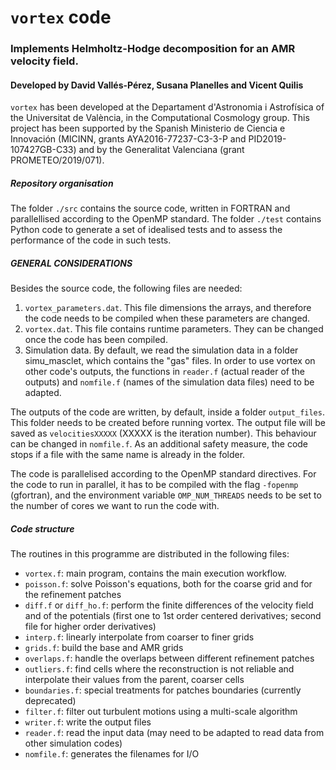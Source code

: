 # ``vortex`` code
### Implements Helmholtz-Hodge decomposition for an AMR velocity field.
#### Developed by David Vallés-Pérez, Susana Planelles and Vicent Quilis

``vortex`` has been developed at the Departament d'Astronomia i Astrofísica of the Universitat de València, in the Computational Cosmology group. This project has been supported by the Spanish Ministerio de Ciencia e Innovación (MICINN, grants AYA2016-77237-C3-3-P and PID2019-107427GB-C33) and by the Generalitat Valenciana (grant PROMETEO/2019/071).


##### Repository organisation
The folder ``./src`` contains the source code, written in FORTRAN and parallellised according to the OpenMP standard.
The folder ``./test`` contains Python code to generate a set of idealised tests and to assess the performance of the code in such tests.

##### GENERAL CONSIDERATIONS

Besides the source code, the following files are needed:

1) ``vortex_parameters.dat``. This file dimensions the arrays, and therefore the code needs to be compiled when these parameters are changed.
2) ``vortex.dat``. This file contains runtime parameters. They can be changed once the code has been compiled.
3) Simulation data. By default, we read the simulation data in a folder simu_masclet, which contains the "gas" files. In order to use vortex on other code's outputs, the functions in ``reader.f`` (actual reader of the outputs) and ``nomfile.f`` (names of the simulation data files) need to be adapted.

The outputs of the code are written, by default, inside a folder ``output_files``. This folder needs to be created before running vortex. The output file will be saved as ``velocitiesXXXXX`` (XXXXX is the iteration number). This behaviour can be changed in ``nomfile.f``. As an additional safety measure, the code stops if a file with the same name is already in the folder.

The code is parallelised according to the OpenMP standard directives. For the code to run in parallel, it has to be compiled with the flag ``-fopenmp`` (gfortran), and the environment variable ``OMP_NUM_THREADS`` needs to be set to the number of cores we want to run the code with.

##### Code structure

The routines in this programme are distributed in the following files:

- ``vortex.f``: main program, contains the main execution workflow.
- ``poisson.f``: solve Poisson's equations, both for the coarse grid and for the refinement patches
- ``diff.f`` or ``diff_ho.f``: perform the finite differences of the velocity field and of the potentials (first one to 1st order centered derivatives; second file for higher order derivatives)
- ``interp.f``: linearly interpolate from coarser to finer grids
- ``grids.f``: build the base and AMR grids
- ``overlaps.f``: handle the overlaps between different refinement patches
- ``outliers.f``: find cells where the reconstruction is not reliable and interpolate their values from the parent, coarser cells
- ``boundaries.f``: special treatments for patches boundaries (currently deprecated)
- ``filter.f``: filter out turbulent motions using a multi-scale algorithm
- ``writer.f``: write the output files
- ``reader.f``: read the input data (may need to be adapted to read data from other simulation codes)
- ``nomfile.f``: generates the filenames for I/O

